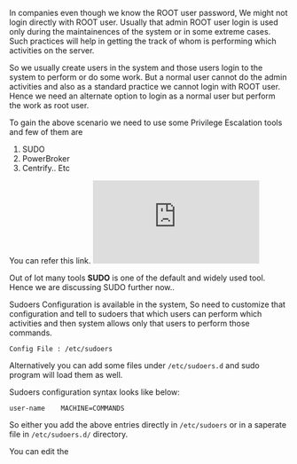 

In companies even though we know the ROOT user password, We might not login directly with ROOT user. Usually that admin ROOT user login is used only during the maintainences of the system or in some extreme cases. Such practices will help in getting the track of whom is performing which activities on the server.

So we usually create users in the system and those users login to the system to perform or do some work. But a normal user cannot do the admin activities and also as a standard practice we cannot login with ROOT user. Hence we need an alternate option to login as a normal user but perform the work as root user. 

To gain the above scenario we need to use some Privilege Escalation tools and few of them are 
  1. SUDO 
  2. PowerBroker 
  3. Centrify.. Etc

You can refer this link.
![Sudo Alternatives](https://www.sudo.ws/other.html)

Out of lot many tools **SUDO** is one of the default and widely used tool. Hence we are discussing SUDO further now..

Sudoers Configuration is available in the system, So need to customize that configuration and tell to sudoers that which users can perform which activities and then system allows only that users to perform those commands.

`Config File : /etc/sudoers` 

Alternatively you can add some files under `/etc/sudoers.d` and sudo program will load them as well.

Sudoers configuration syntax looks like below:

`user-name    MACHINE=COMMANDS` 

So either you add the above entries directly in `/etc/sudoers` or in a saperate file in `/etc/sudoers.d/` directory.

You can edit the 